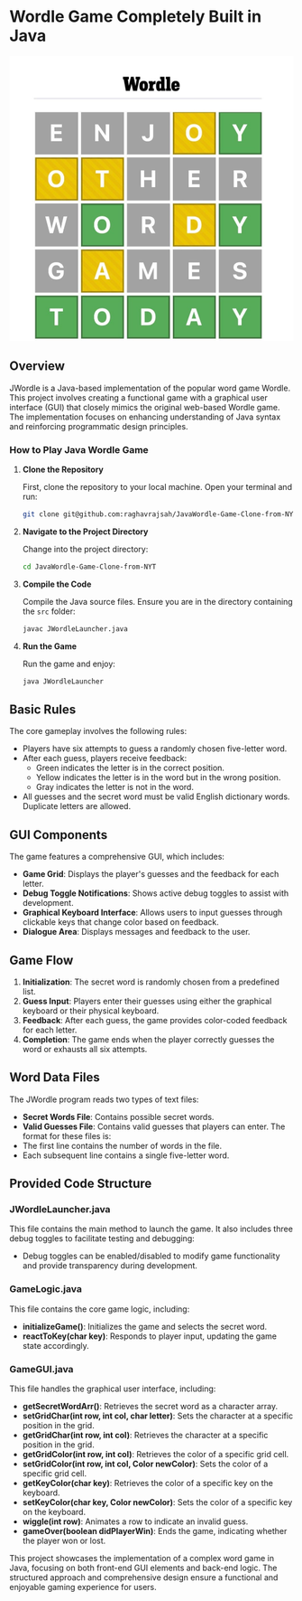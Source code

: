 # Wordle Game Completely Built in Java

![Project Logo](wordle.jpg)


## Overview
JWordle is a Java-based implementation of the popular word game Wordle. This project involves creating a functional game with a graphical user interface (GUI) that closely mimics the original web-based Wordle game. The implementation focuses on enhancing understanding of Java syntax and reinforcing programmatic design principles.


### How to Play Java Wordle Game

1. **Clone the Repository**

   First, clone the repository to your local machine. Open your terminal and run:

   ```sh
   git clone git@github.com:raghavrajsah/JavaWordle-Game-Clone-from-NYT.git
   ```

2. **Navigate to the Project Directory**

   Change into the project directory:

   ```sh
   cd JavaWordle-Game-Clone-from-NYT
   ```

3. **Compile the Code**

   Compile the Java source files. Ensure you are in the directory containing the `src` folder:

   ```sh
   javac JWordleLauncher.java
   ```

4. **Run the Game**

   Run the game and enjoy:

   ```sh
   java JWordleLauncher
   ```


## Basic Rules
The core gameplay involves the following rules:
- Players have six attempts to guess a randomly chosen five-letter word.
- After each guess, players receive feedback:
  - Green indicates the letter is in the correct position.
  - Yellow indicates the letter is in the word but in the wrong position.
  - Gray indicates the letter is not in the word.
- All guesses and the secret word must be valid English dictionary words. Duplicate letters are allowed.

## GUI Components
The game features a comprehensive GUI, which includes:
- **Game Grid**: Displays the player's guesses and the feedback for each letter.
- **Debug Toggle Notifications**: Shows active debug toggles to assist with development.
- **Graphical Keyboard Interface**: Allows users to input guesses through clickable keys that change color based on feedback.
- **Dialogue Area**: Displays messages and feedback to the user.

## Game Flow
1. **Initialization**: The secret word is randomly chosen from a predefined list.
2. **Guess Input**: Players enter their guesses using either the graphical keyboard or their physical keyboard.
3. **Feedback**: After each guess, the game provides color-coded feedback for each letter.
4. **Completion**: The game ends when the player correctly guesses the word or exhausts all six attempts.

## Word Data Files
The JWordle program reads two types of text files:
- **Secret Words File**: Contains possible secret words.
- **Valid Guesses File**: Contains valid guesses that players can enter.
The format for these files is:
- The first line contains the number of words in the file.
- Each subsequent line contains a single five-letter word.

## Provided Code Structure
### JWordleLauncher.java
This file contains the main method to launch the game. It also includes three debug toggles to facilitate testing and debugging:
- Debug toggles can be enabled/disabled to modify game functionality and provide transparency during development.

### GameLogic.java
This file contains the core game logic, including:
- **initializeGame()**: Initializes the game and selects the secret word.
- **reactToKey(char key)**: Responds to player input, updating the game state accordingly.

### GameGUI.java
This file handles the graphical user interface, including:
- **getSecretWordArr()**: Retrieves the secret word as a character array.
- **setGridChar(int row, int col, char letter)**: Sets the character at a specific position in the grid.
- **getGridChar(int row, int col)**: Retrieves the character at a specific position in the grid.
- **getGridColor(int row, int col)**: Retrieves the color of a specific grid cell.
- **setGridColor(int row, int col, Color newColor)**: Sets the color of a specific grid cell.
- **getKeyColor(char key)**: Retrieves the color of a specific key on the keyboard.
- **setKeyColor(char key, Color newColor)**: Sets the color of a specific key on the keyboard.
- **wiggle(int row)**: Animates a row to indicate an invalid guess.
- **gameOver(boolean didPlayerWin)**: Ends the game, indicating whether the player won or lost.


This project showcases the implementation of a complex word game in Java, focusing on both front-end GUI elements and back-end logic. The structured approach and comprehensive design ensure a functional and enjoyable gaming experience for users.
